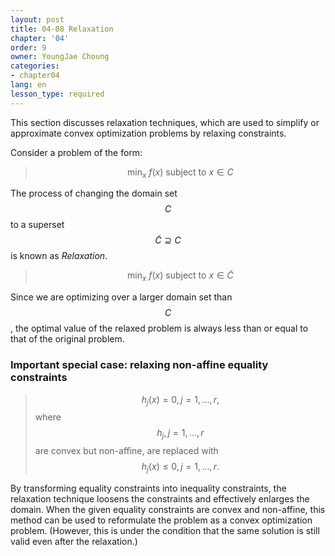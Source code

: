 ```yaml
---
layout: post
title: 04-08 Relaxation
chapter: '04'
order: 9
owner: YoungJae Choung
categories:
- chapter04
lang: en
lesson_type: required
---
```

This section discusses relaxation techniques, which are used to simplify or approximate convex optimization problems by relaxing constraints.

Consider a problem of the form:
>$$\text{min}_{x} \text{ } f(x) \text{  subject to  } x \in C$$

The process of changing the domain set $$C$$ to a superset $$\tilde{C} \supseteq C$$ is known as *Relaxation*.
>$$\text{min}_{x} \text{ } f(x) \text{  subject to  } x \in \tilde{C}$$

Since we are optimizing over a larger domain set than $$C$$, the optimal value of the relaxed problem is always less than or equal to that of the original problem.

### Important special case: relaxing non-affine equality constraints
>$$h_{j}(x) = 0, j = 1, \dotsc, r,$$ where $$h_{j}, j = 1, \dotsc, r$$ are convex but non-affine,
>are replaced with $$h_{j}(x) \le 0, j = 1, \dotsc, r.$$

By transforming equality constraints into inequality constraints, the relaxation technique loosens the constraints and effectively enlarges the domain. When the given equality constraints are convex and non-affine, this method can be used to reformulate the problem as a convex optimization problem. (However, this is under the condition that the same solution is still valid even after the relaxation.)
